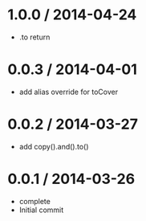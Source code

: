 
1.0.0 / 2014-04-24
==================

  * .to return

0.0.3 / 2014-04-01
==================

  * add alias override for toCover

0.0.2 / 2014-03-27
==================

  * add copy().and().to()

0.0.1 / 2014-03-26
==================

  * complete
  * Initial commit
